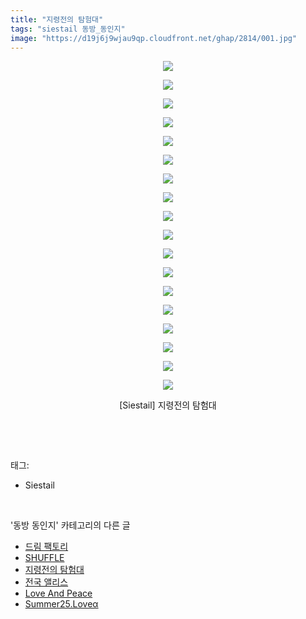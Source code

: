 ```yaml
---
title: "지령전의 탐험대"
tags: "siestail 동방_동인지"
image: "https://d19j6j9wjau9qp.cloudfront.net/ghap/2814/001.jpg"
---
```

<div class="article">
<p style="text-align: center; clear: none; float: none;"><img src="{{ site.imgserver8 }}/ghap/2814/001.jpg"/></p>
<p style="text-align: center; clear: none; float: none;"><img src="{{ site.imgserver8 }}/ghap/2814/002.jpg"/></p>
<p style="text-align: center; clear: none; float: none;"><img src="{{ site.imgserver8 }}/ghap/2814/003.jpg"/></p>
<p style="text-align: center; clear: none; float: none;"><img src="{{ site.imgserver8 }}/ghap/2814/004.jpg"/></p>
<p style="text-align: center; clear: none; float: none;"><img src="{{ site.imgserver8 }}/ghap/2814/005.jpg"/></p>
<p style="text-align: center; clear: none; float: none;"><img src="{{ site.imgserver8 }}/ghap/2814/006.jpg"/></p>
<p style="text-align: center; clear: none; float: none;"><img src="{{ site.imgserver8 }}/ghap/2814/007.jpg"/></p>
<p style="text-align: center; clear: none; float: none;"><img src="{{ site.imgserver8 }}/ghap/2814/008.jpg"/></p>
<p style="text-align: center; clear: none; float: none;"><img src="{{ site.imgserver8 }}/ghap/2814/009.jpg"/></p>
<p style="text-align: center; clear: none; float: none;"><img src="{{ site.imgserver8 }}/ghap/2814/010.jpg"/></p>
<p style="text-align: center; clear: none; float: none;"><img src="{{ site.imgserver8 }}/ghap/2814/011.jpg"/></p>
<p style="text-align: center; clear: none; float: none;"><img src="{{ site.imgserver8 }}/ghap/2814/012.jpg"/></p>
<p style="text-align: center; clear: none; float: none;"><img src="{{ site.imgserver8 }}/ghap/2814/013.jpg"/></p>
<p style="text-align: center; clear: none; float: none;"><img src="{{ site.imgserver8 }}/ghap/2814/014.jpg"/></p>
<p style="text-align: center; clear: none; float: none;"><img src="{{ site.imgserver8 }}/ghap/2814/015.jpg"/></p>
<p style="text-align: center; clear: none; float: none;"><img src="{{ site.imgserver8 }}/ghap/2814/016.jpg"/></p>
<p style="text-align: center; clear: none; float: none;"><img src="{{ site.imgserver8 }}/ghap/2814/017.jpg"/></p>
<p style="text-align: center; clear: none; float: none;"><img src="{{ site.imgserver8 }}/ghap/2814/018.jpg"/></p>
<p style="text-align: center; clear: none; float: none;">[Siestail] 지령전의 탐험대</p>
<p><br/></p>
</div><br/>
<div class="tagTrail">
<p>태그: </p>
<ul>
<li>Siestail</li>
</ul>
</div><br/>
<div class="another">
<p>'동방 동인지' 카테고리의 다른 글</p>
<ul>
<li><a href="/ghap_2816">드림 팩토리</a></li>
<li><a href="/ghap_2815">SHUFFLE</a></li>
<li><a href="/ghap_2814">지령전의 탐험대</a></li>
<li><a href="/ghap_2813">전국 앨리스</a></li>
<li><a href="/ghap_2812">Love And Peace</a></li>
<li><a href="/ghap_2811">Summer25.Loveα</a></li>
</ul>
</div><br/>
<div class="cb_module cb_fluid">
<div class="cb_wrt cb_profile">
</div><!-- commentList close -->
</div><br/>
